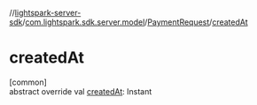 //[lightspark-server-sdk](../../../index.md)/[com.lightspark.sdk.server.model](../index.md)/[PaymentRequest](index.md)/[createdAt](created-at.md)

# createdAt

[common]\
abstract override val [createdAt](created-at.md): Instant
